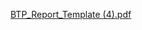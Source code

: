 [BTP_Report_Template (4).pdf](https://github.com/user-attachments/files/16828209/BTP_Report_Template.4.pdf)
